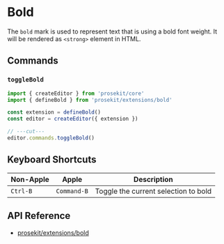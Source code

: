 # Bold

The `bold` mark is used to represent text that is using a bold font weight. It will be rendered as `<strong>` element in HTML.

<!-- @include: @/examples/bold.md -->

## Commands

### `toggleBold`

```ts twoslash
import { createEditor } from 'prosekit/core'
import { defineBold } from 'prosekit/extensions/bold'

const extension = defineBold()
const editor = createEditor({ extension })

// ---cut---
editor.commands.toggleBold()
```

## Keyboard Shortcuts

| Non-Apple | Apple       | Description                          |
| --------- | ----------- | ------------------------------------ |
| `Ctrl-B`  | `Command-B` | Toggle the current selection to bold |

## API Reference

- [prosekit/extensions/bold](/references/extensions/bold)
